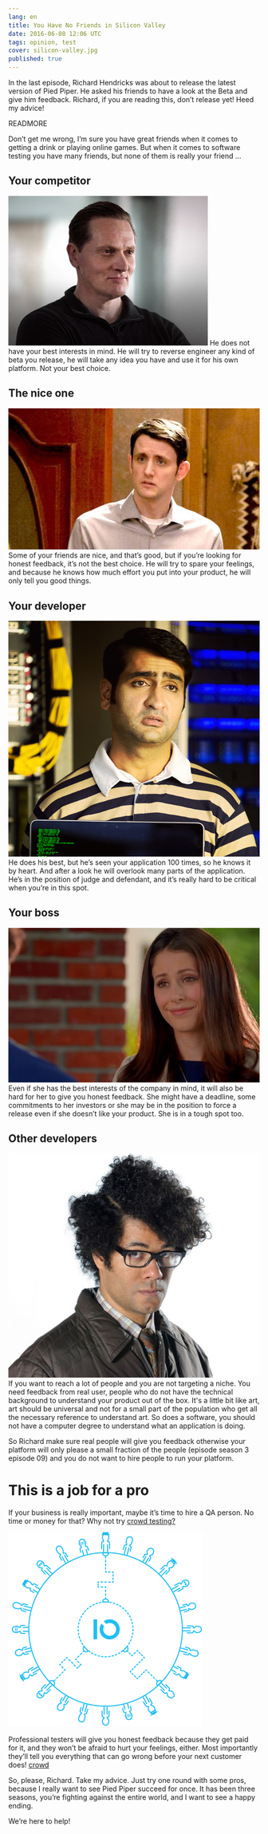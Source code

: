 ```yaml
---
lang: en
title: You Have No Friends in Silicon Valley
date: 2016-06-08 12:06 UTC
tags: opinion, test
cover: silicon-valley.jpg
published: true
---
```


In the last episode, Richard Hendricks was about to release the latest version of Pied Piper. He asked his friends to have a look at the Beta and give him feedback. Richard, if you are reading this, don’t release yet! Heed my advice!

READMORE

Don’t get me wrong, I’m sure you have great friends when it comes to getting a drink or playing online games. But when it comes to software testing you have many friends, but none of them is really your friend …

## Your competitor
![gavin-belson](2016-06-08-richard-do-not-trust-your-friends/gavin-belson.jpg "Your competitor")
He does not have your best interests in mind. He will try to reverse engineer any kind of beta you release, he will take any idea you have and use it for his own platform. Not your best choice.

## The nice one
![jared](2016-06-08-richard-do-not-trust-your-friends/jared.jpg "The nice friend")
Some of your friends are nice, and that’s good, but if you’re looking for honest feedback, it’s not the best choice. He will try to spare your feelings, and because he knows how much effort you put into your product, he will only tell you good things.

## Your developer
![danesh](2016-06-08-richard-do-not-trust-your-friends/danesh.jpeg "Your developer")
He does his best, but he’s seen your application 100 times, so he knows it by heart. And after a look he will overlook many parts of the application. He’s in the position of judge and defendant, and it’s really hard to be critical when you’re in this spot.

## Your boss
![monica](2016-06-08-richard-do-not-trust-your-friends/monica.jpg "Your boss")
Even if she has the best interests of the company in mind, it will also be hard for her to give you honest feedback. She might have a deadline, some commitments to her investors or she may be in the position to force a release even if she doesn’t like your product. She is in a tough spot too.

## Other developers
![moss](2016-06-08-richard-do-not-trust-your-friends/moss.jpg "Other developers")
If you want to reach a lot of people and you are not targeting a niche. 
You need feedback from real user, people who do not have the technical background to understand your product out of the box.
It's a little bit like art, art should be universal and not for a small part of the population who get all the necessary reference to understand art. 
So does a software, you should not have a computer degree to understand what an application is doing.

So Richard make sure real people will give you feedback otherwise your platform will only please a small fraction of the people (episode season 3 episode 09) and you do not want to hire people to run your platform. 

# This is a job for a pro

If your business is really important, maybe it’s time to hire a QA person. No time or money for that? Why not try [crowd testing?](https://test.io)

![crowd](2016-06-08-richard-do-not-trust-your-friends/crowd.png "Crowd")

Professional testers will give you honest feedback because they get paid for it, and they won’t be afraid to hurt your feelings, either. Most importantly they’ll tell you everything that can go wrong before your next customer does!
[crowd](2016-06-08-richard-do-not-trust-your-friends/crowd.png "the crowd")

So, please, Richard. Take my advice. Just try one round with some pros, because I really want to see Pied Piper succeed for once. It has been three seasons, you’re fighting against the entire world, and I want to see a happy ending.

We’re here to help!